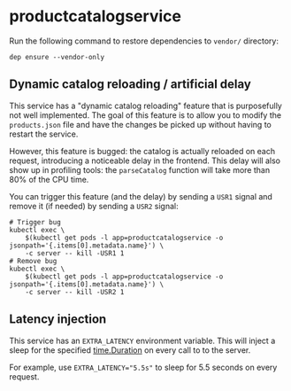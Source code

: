 # productcatalogservice

Run the following command to restore dependencies to `vendor/` directory:

    dep ensure --vendor-only

## Dynamic catalog reloading / artificial delay

This service has a "dynamic catalog reloading" feature that is purposefully
not well implemented. The goal of this feature is to allow you to modify the
`products.json` file and have the changes be picked up without having to
restart the service.

However, this feature is bugged: the catalog is actually reloaded on each
request, introducing a noticeable delay in the frontend. This delay will also
show up in profiling tools: the `parseCatalog` function will take more than 80%
of the CPU time.

You can trigger this feature (and the delay) by sending a `USR1` signal and
remove it (if needed) by sending a `USR2` signal:

```
# Trigger bug
kubectl exec \
    $(kubectl get pods -l app=productcatalogservice -o jsonpath='{.items[0].metadata.name}') \
    -c server -- kill -USR1 1
# Remove bug
kubectl exec \
    $(kubectl get pods -l app=productcatalogservice -o jsonpath='{.items[0].metadata.name}') \
    -c server -- kill -USR2 1
```

## Latency injection

This service has an `EXTRA_LATENCY` environment variable. This will inject a sleep for the specified [time.Duration](https://golang.org/pkg/time/#ParseDuration) on every call to
to the server.

For example, use `EXTRA_LATENCY="5.5s"` to sleep for 5.5 seconds on every request.
 
 

